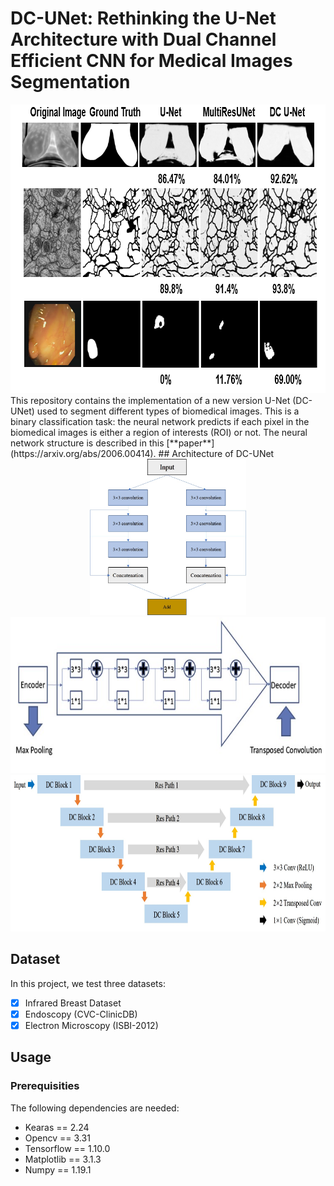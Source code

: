 # DC-UNet: Rethinking the U-Net Architecture with Dual Channel Efficient CNN for Medical Images Segmentation
<div align=center><img src="https://github.com/AngeLouCN/DC-UNet/blob/main/results/result.PNG" width="784" height="462" alt="Result"/></div>
This repository contains the implementation of a new version U-Net (DC-UNet) used to segment different types of biomedical images. This is a binary classification task: the neural network predicts if each pixel in the biomedical images is either a region of interests (ROI) or not. The neural network structure is described in this [**paper**] (https://arxiv.org/abs/2006.00414).
## Architecture of DC-UNet
<div align=center><img src="https://github.com/AngeLouCN/DC-UNet/blob/main/model_architecture/DC-block.jpg" width="250" height="250" alt="DC-Block"/></div><div align=center><img src="https://github.com/AngeLouCN/DC-UNet/blob/main/model_architecture/res_path.jpg" width="600" height="250" alt="Res-path"/></div>

<div align=center><img src="https://github.com/AngeLouCN/DC-UNet/blob/main/model_architecture/dcunet.jpg" width="850" height="250" alt="DC-UNet"/></div>

## Dataset

In this project, we test three datasets:

- [x] Infrared Breast Dataset
- [x] Endoscopy (CVC-ClinicDB)
- [x] Electron Microscopy (ISBI-2012)

## Usage

### Prerequisities

The following dependencies are needed:

- Kearas == 2.24
- Opencv == 3.31
- Tensorflow == 1.10.0
- Matplotlib == 3.1.3
- Numpy == 1.19.1

